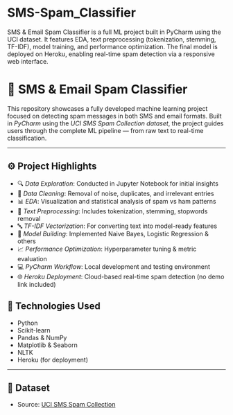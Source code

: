 # SMS-Spam_Classifier
SMS &amp; Email Spam Classifier is a full ML project built in PyCharm using the UCI dataset. It features EDA, text preprocessing (tokenization, stemming, TF-IDF), model training, and performance optimization. The final model is deployed on Heroku, enabling real-time spam detection via a responsive web interface.
# 📧 SMS & Email Spam Classifier

This repository showcases a fully developed machine learning project focused on detecting spam messages in both SMS and email formats. Built in *PyCharm* using the *UCI SMS Spam Collection dataset*, the project guides users through the complete ML pipeline — from raw text to real-time classification.

---

## ⚙ Project Highlights

- 🔍 *Data Exploration*: Conducted in Jupyter Notebook for initial insights
- 🧼 *Data Cleaning*: Removal of noise, duplicates, and irrelevant entries
- 📊 *EDA*: Visualization and statistical analysis of spam vs ham patterns
- 🧠 *Text Preprocessing*: Includes tokenization, stemming, stopwords removal
- 🔤 *TF-IDF Vectorization*: For converting text into model-ready features
- 🤖 *Model Building*: Implemented Naive Bayes, Logistic Regression & others
- 📈 *Performance Optimization*: Hyperparameter tuning & metric evaluation
- 💻 *PyCharm Workflow*: Local development and testing environment
- 🌐 *Heroku Deployment*: Cloud-based real-time spam detection (no demo link included)

## 🧠 Technologies Used

- Python  
- Scikit-learn  
- Pandas & NumPy  
- Matplotlib & Seaborn  
- NLTK  
- Heroku (for deployment)  

---

## 📌 Dataset

- Source: [UCI SMS Spam Collection](https://www.kaggle.com/uciml/sms-spam...)
